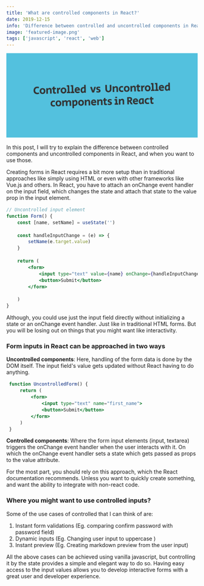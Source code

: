 ```yaml
---
title: 'What are controlled components in React?'
date: 2019-12-15
info: 'Difference between controlled and uncontrolled components in React and what can you do with it'
image: 'featured-image.png'
tags: ['javascript', 'react', 'web']
---
```


![controlled components vs uncontrolled components](featured-image.png)

In this post, I will try to explain the difference between controlled components and uncontrolled components in React, and when you want to use those.

Creating forms in React requires a bit more setup than in traditional approaches like simply using HTML or even with other frameworks like Vue.js and others. In React, you have to attach an onChange event handler on the input field, which changes the state and attach that state to the value prop in the input element.

```jsx
// Uncontrolled input element
function Form() {
    const [name, setName] = useState('')

    const handleInputChange = (e) => {
        setName(e.target.value)
    }

    return (
        <form>
            <input type="text" value={name} onChange={handleInputChange}>
            <button>Submit</button>
        </form>

    )
}
```

Although, you could use just the input field directly without initializing a state or an onChange event handler. Just like in traditional HTML forms. But you will be losing out on things that you might want like interactivity.

### Form inputs in React can be approached in two ways

**Uncontrolled components**: Here, handling of the form data is done by the DOM itself. The input field's value gets updated without React having to do anything.

```jsx
 function UncontrolledForm() {
     return (
         <form>
             <input type="text" name="first_name">
             <button>Submit</button>
         </form>
     )
 }
```

**Controlled components**: Where the form input elements (input, textarea) triggers the onChange event handler when the user interacts with it. On which the onChange event handler sets a state which gets passed as props to the value attribute.

For the most part, you should rely on this approach, which the React documentation recommends. Unless you want to quickly create something, and want the ability to integrate with non-react code.

### Where you might want to use controlled inputs?

Some of the use cases of controlled that I can think of are:

1.  Instant form validations (Eg. comparing confirm password with password field)
2.  Dynamic inputs (Eg. Changing user input to uppercase )
3.  Instant preview (Eg. Creating markdown preview from the user input)

All the above cases can be achieved using vanilla javascript, but controlling it by the state provides a simple and elegant way to do so. Having easy access to the input values allows you to develop interactive forms with a great user and developer experience.
